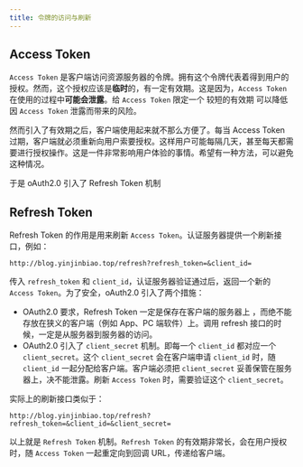 ```yaml
---
title: 令牌的访问与刷新
---
```


## Access Token
`Access Token` 是客户端访问资源服务器的令牌。拥有这个令牌代表着得到用户的授权。然而，这个授权应该是**临时**的，有一定有效期。这是因为，`Access Token` 在使用的过程中**可能会泄露**。给 `Access Token` 限定一个 较短的有效期 可以降低因 `Access Token` 泄露而带来的风险。

然而引入了有效期之后，客户端使用起来就不那么方便了。每当 Access Token 过期，客户端就必须重新向用户索要授权。这样用户可能每隔几天，甚至每天都需要进行授权操作。这是一件非常影响用户体验的事情。希望有一种方法，可以避免这种情况。

于是 oAuth2.0 引入了 Refresh Token 机制


## Refresh Token

Refresh Token 的作用是用来刷新 `Access Token`。认证服务器提供一个刷新接口，例如：

```
http://blog.yinjinbiao.top/refresh?refresh_token=&client_id=
```

传入 `refresh_token` 和 `client_id`，认证服务器验证通过后，返回一个新的 `Access Token`。为了安全，oAuth2.0 引入了两个措施：

- OAuth2.0 要求，Refresh Token 一定是保存在客户端的服务器上 ，而绝不能存放在狭义的客户端（例如 App、PC 端软件）上。调用 refresh 接口的时候，一定是从服务器到服务器的访问。
- OAuth2.0 引入了 `client_secret` 机制。即每一个 `client_id` 都对应一个 `client_secret`。这个 `client_secret` 会在客户端申请 `client_id` 时，随 `client_id` 一起分配给客户端。客户端必须把 `client_secret` 妥善保管在服务器上，决不能泄露。刷新 `Access Token` 时，需要验证这个 `client_secret`。

实际上的刷新接口类似于：

```
http://blog.yinjinbiao.top/refresh?refresh_token=&client_id=&client_secret=
```

以上就是 `Refresh Token` 机制。`Refresh Token` 的有效期非常长，会在用户授权时，随 `Access Token` 一起重定向到回调 URL，传递给客户端。